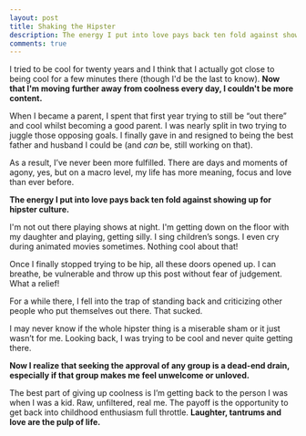 ```yaml
---
layout: post
title: Shaking the Hipster
description: The energy I put into love pays back ten fold against showing up for hipster culture.
comments: true
---
```

I tried to be cool for twenty years and I think that I actually got close to being cool for a few minutes there (though I'd be the last to know).  **Now that I'm moving further away from coolness every day, I couldn't be more content.**

When I became a parent, I spent that first year trying to still be “out there” and cool whilst becoming a good parent.  I was nearly split in two trying to juggle those opposing goals.  I finally gave in and resigned to being the best father and husband I could be (and *can* be, still working on that).

As a result, I’ve never been more fulfilled.  There are days and moments of agony, yes, but on a macro level, my life has more meaning, focus and love than ever before.

**The energy I put into love pays back ten fold against showing up for hipster culture.**

I'm not out there playing shows at night.  I'm getting down on the floor with my daughter and playing, getting silly.  I sing children’s songs.  I even cry during animated movies sometimes.  Nothing cool about that!

Once I finally stopped trying to be hip, all these doors opened up.  I can breathe, be vulnerable and throw up this post without fear of judgement.  What a relief!

For a while there, I fell into the trap of standing back and criticizing other people who put themselves out there. That sucked.

I may never know if the whole hipster thing is a miserable sham or it just wasn’t for me.  Looking back, I was trying to be cool and never quite getting there.

**Now I realize that seeking the approval of any group is a dead-end drain, especially if that group makes me feel unwelcome or unloved.**

The best part of giving up coolness is I’m getting back to the person I was when I was a kid.  Raw, unfiltered, real me.  The payoff is the opportunity to get back into childhood enthusiasm full throttle.  **Laughter, tantrums and love are the pulp of life.**
